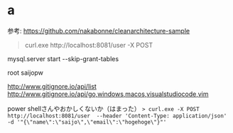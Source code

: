 # a


参考: https://github.com/nakabonne/cleanarchitecture-sample

> curl.exe http://localhost:8081/user -X POST

mysql.server start --skip-grant-tables

root saijopw

http://www.gitignore.io/api/list
http://www.gitignore.io/api/go,windows,macos,visualstudiocode,vim

power shellさんやおかしくないか（はまった）
`> curl.exe -X POST http://localhost:8081/user  --header 'Content-Type: application/json' -d '"{\"name\":\"saijo\",\"email\":\"hogehoge\"}"'`

